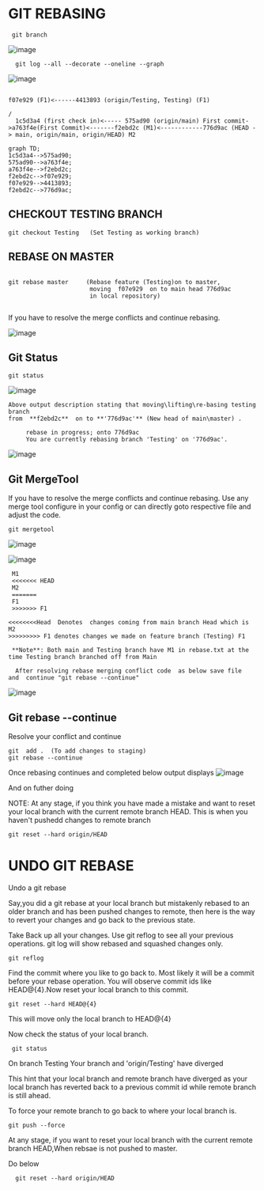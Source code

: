 

GIT REBASING
=============
```
 git branch
```

  ![image](https://user-images.githubusercontent.com/70143937/200114890-a9eee538-866c-4b2e-9d9c-6a8122200324.png)
```
  git log --all --decorate --oneline --graph
```

  ![image](https://user-images.githubusercontent.com/70143937/200124145-003f5237-a98f-495a-979d-a2e450861f82.png)

```
                                                                                                   f07e929 (F1)<------4413893 (origin/Testing, Testing) (F1)
                                                                                                     /
  1c5d3a4 (first check in)<----- 575ad90 (origin/main) First commit->a763f4e(First Commit)<-------f2ebd2c (M1)<------------776d9ac (HEAD -> main, origin/main, origin/HEAD) M2
```

```mermaid
graph TD;
1c5d3a4-->575ad90;
575ad90-->a763f4e;
a763f4e-->f2ebd2c;
f2ebd2c-->f07e929;
f07e929-->4413893;
f2ebd2c-->776d9ac;

```
                                                     
CHECKOUT TESTING BRANCH
--------------------------

```
git checkout Testing   (Set Testing as working branch)
```


REBASE ON MASTER
----------------------

```

git rebase master     (Rebase feature (Testing)on to master,
                       moving  f07e929  on to main head 776d9ac 
                       in local repository)
                       
```

If you have to resolve the merge conflicts and continue rebasing. 

![image](https://user-images.githubusercontent.com/70143937/200115898-1e0d8185-a6d0-40ba-bdf8-918cdbbf114e.png)

Git Status
----------------
 ```
 git status
 ```
 
![image](https://user-images.githubusercontent.com/70143937/200152222-0cb402bf-8a05-426a-b98b-8156dd6dffad.png)

```
Above output description stating that moving\lifting\re-basing testing branch 
from  **f2ebd2c**  on to **'776d9ac'** (New head of main\master) .

     rebase in progress; onto 776d9ac
     You are currently rebasing branch 'Testing' on '776d9ac'.
```
    
   ![image](https://user-images.githubusercontent.com/70143937/200153999-0222f684-4977-4c3c-bc20-6177c5e98940.png)

 

Git MergeTool
----------------
If you have to resolve the merge conflicts and continue rebasing.
Use any merge tool configure in your config or can directly goto respective file and adjust the code.

```
git mergetool
```
![image](https://user-images.githubusercontent.com/70143937/200125082-bb6ec92c-73af-4129-8f8a-25dc700176f9.png)

![image](https://user-images.githubusercontent.com/70143937/200125110-d2ff5b3b-d13d-4473-ae5c-b8e1336c0b4f.png)

```
 M1
 <<<<<<< HEAD
 M2
 =======
 F1
 >>>>>>> F1

<<<<<<<<Head  Denotes  changes coming from main branch Head which is M2
>>>>>>>>> F1 denotes changes we made on feature branch (Testing) F1
 
 **Note**: Both main and Testing branch have M1 in rebase.txt at the time Testing branch branched off from Main
 
  After resolving rebase merging conflict code  as below save file  and  continue "git rebase --continue"

```
   
   ![image](https://user-images.githubusercontent.com/70143937/200153846-297a5507-b3bd-4683-96ef-b9830749c6eb.png)

   

Git rebase --continue
---------------------
Resolve your conflict and continue

```
git  add .  (To add changes to staging)
git rebase --continue
```

Once rebasing continues and  completed below output displays
  ![image](https://user-images.githubusercontent.com/70143937/200154390-167951fe-837f-4b09-baaf-f5c33fd82f8b.png)
  
And on futher doing 


NOTE: At any stage, if you think you have made a mistake and want to reset your local branch with the current remote branch HEAD.
       This is when you haven't pushedd changes to remote branch 
```
git reset --hard origin/HEAD
 ```






UNDO GIT  REBASE
===================
Undo a git rebase


Say,you did a git rebase at your local branch but mistakenly rebased to an older branch and has been pushed changes to remote, 
then here is the way to revert your changes and go back to the previous state.

Take Back up all your changes.
Use git reflog to see all your previous operations. git log will show rebased and squashed changes only.

```
git reflog
```
Find the commit where you like to go back to. 
Most likely it will be a commit before your rebase operation. 
You will observe commit ids like HEAD@{4}.Now reset your local branch to this commit.
```
git reset --hard HEAD@{4}
```
This will  move only the local branch to HEAD@{4}

Now check the status of your local branch.

```
 git status
```

 On branch Testing
 Your branch and 'origin/Testing' have diverged 

This hint that your local branch and remote branch have diverged as your local branch has reverted back to a previous commit id 
while remote branch is still ahead.

To force your remote branch to go back to where your local branch is.

```
git push --force
```

At any stage, if you want to reset your local branch with the current remote branch HEAD,When rebsae is not pushed to master.

Do below

```
  git reset --hard origin/HEAD
```

